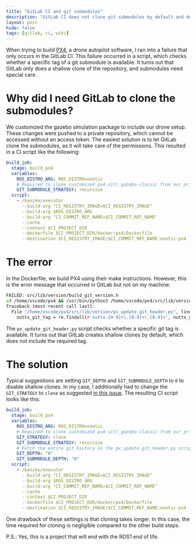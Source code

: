```yaml
---
title: "GitLab CI and git submodules"
description: "GitLab CI does not clone git submodules by default and defaults to shallow clones, which leads to issues when building PX4."
layout: post
hide: false
tags: [gitlab, ci, wiki]
---
```


When trying to build [PX4](https://docs.px4.io/main/en/dev_setup/building_px4.html), a drone autopilot software, I ran into a failure that only occurs in the GitLab CI.
This failure occurred in a script, which checks whether a specific tag of a git submodule is available.
It turns out that GitLab only does a shallow clone of the repository, and submodules need special care.

# Why did I need GitLab to clone the submodules?
We customized the gazebo simulation package to include our drone setup.
These changes were pushed to a private repository, which cannot be accessed without an access token.
The easiest solution is to let GitLab clone the submodules, as it will take care of the permissions.
This resulted in a CI script like the following:

```yaml
build_job:
  stage: build_px4
  variables:
    ROS_DISTRO_ARG: ROS_DISTRO=noetic
    # Required to clone customized px4-sitl_gazebo-classic from our private GitLab
    GIT_SUBMODULE_STRATEGY: recursive
  script:
    - /kaniko/executor
      --build-arg "CI_REGISTRY_IMAGE=$CI_REGISTRY_IMAGE"
      --build-arg $ROS_DISTRO_ARG
      --build-arg "CI_COMMIT_REF_NAME=$CI_COMMIT_REF_NAME"
      --cache
      --context $CI_PROJECT_DIR
      --dockerfile $CI_PROJECT_DIR/docker/px4/Dockerfile
      --destination $CI_REGISTRY_IMAGE/$CI_COMMIT_REF_NAME:noetic-px4
```

# The error
In the Dockerfile, we build PX4 using their make instructions.
However, this is the error message that occurred in GitLab but not on my machine:

```bash
FAILED: src/lib/version/build_git_version.h 
cd /home/vscode/px4 && /usr/bin/python3 /home/vscode/px4/src/lib/version/px_update_git_header.py /home/vscode/px4/build/px4_sitl_default/src/lib/version/build_git_version.h --validate --git_tag 'v1.14.0-beta2-4964-gb674d6ce706'
Traceback (most recent call last):
  File "/home/vscode/px4/src/lib/version/px_update_git_header.py", line 132, in <module>
    nuttx_git_tag = re.findall(r'nuttx-[0-9]+\.[0-9]+\.[0-9]+', nuttx_git_tags)[-1].replace("nuttx-", "v")
```

The `px_update_git_header.py` script checks whether a specific git tag is available.
It turns out that GitLab creates shallow clones by default, which does not include the required tag.

# The solution
Typical suggestions are setting `GIT_DEPTH` and `GIT_SUBMODULE_DEPTH` to `0` to disable shallow clones.
In my case, I additionally had to change the `GIT_STRATEGY` to `clone` as suggested [in this issue](https://gitlab.com/gitlab-org/gitlab/-/issues/292470).
The resulting CI script looks like this:

```yaml
build_job:
  stage: build_px4
  variables:
    ROS_DISTRO_ARG: ROS_DISTRO=noetic
    # Required to clone customized px4-sitl_gazebo-classic from our private GitLab
    GIT_STRATEGY: clone
    GIT_SUBMODULE_STRATEGY: recursive
    # Fetch the entire git history so the px_update_git_header.py script can fetch the tag
    GIT_DEPTH: "0"
    GIT_SUBMODULE_DEPTH: "0"
  script:
    - /kaniko/executor
      --build-arg "CI_REGISTRY_IMAGE=$CI_REGISTRY_IMAGE"
      --build-arg $ROS_DISTRO_ARG
      --build-arg "CI_COMMIT_REF_NAME=$CI_COMMIT_REF_NAME"
      --cache
      --context $CI_PROJECT_DIR
      --dockerfile $CI_PROJECT_DIR/docker/px4/Dockerfile
      --destination $CI_REGISTRY_IMAGE/$CI_COMMIT_REF_NAME:noetic-px4
```
One drawback of these settings is that cloning takes longer.
In this case, the time required for cloning is negligible compared to the other build steps.

P.S.: Yes, this is a project that will end with the ROS1 end of life.